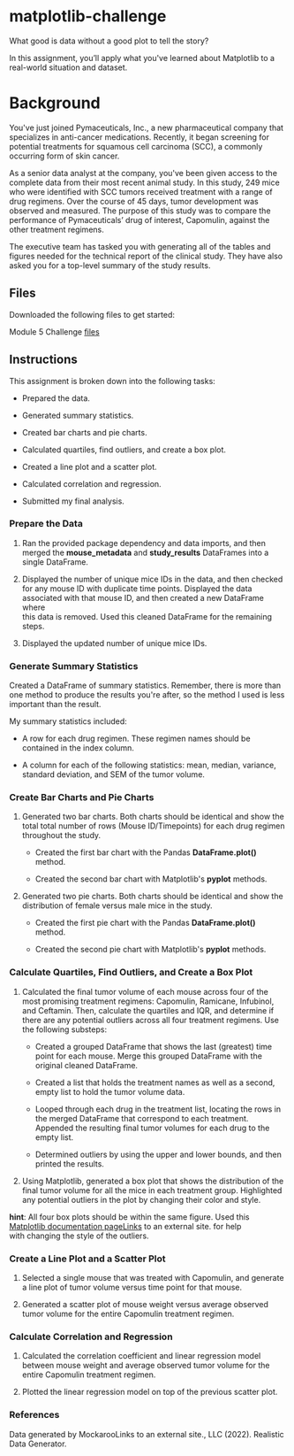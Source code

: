 # matplotlib-challenge


What good is data without a good plot to tell the story?

In this assignment, you’ll apply what you've learned about Matplotlib to a real-world situation and dataset.

# Background # 

You've just joined Pymaceuticals, Inc., a new pharmaceutical company that specializes in anti-cancer medications. Recently, it began screening for potential treatments for squamous cell carcinoma (SCC), a commonly occurring form of skin cancer.

As a senior data analyst at the company, you've been given access to the complete data from their most recent animal study. In this study, 249 mice who were identified with SCC tumors received treatment with a range of drug regimens. Over the course of 45 days, tumor development was observed and measured. The purpose of this study was to compare the performance of Pymaceuticals’ drug of interest, Capomulin, against the other treatment regimens.

The executive team has tasked you with generating all of the tables and figures needed for the technical report of the clinical study. They have also asked you for a top-level summary of the study results.

## Files ##

Downloaded the following files to get started:

Module 5 Challenge [files](https://courses.bootcampspot.com/courses/3819/assignments/56675?module_item_id=999492)


## Instructions ##

This assignment is broken down into the following tasks:

- Prepared the data.

- Generated summary statistics.

- Created bar charts and pie charts.

- Calculated quartiles, find outliers, and create a box plot.

- Created a line plot and a scatter plot.

- Calculated correlation and regression.

- Submitted my final analysis.

### Prepare the Data ###

  1. Ran the provided package dependency and data imports, and then merged the **mouse_metadata** and **study_results** DataFrames into a single DataFrame.

  2. Displayed the number of unique mice IDs in the data, and then checked for any mouse ID with duplicate time points. Displayed the data associated with that mouse ID, and then created a new DataFrame where   
     this data is removed. Used this cleaned DataFrame for the remaining steps.

  3. Displayed the updated number of unique mice IDs.

### Generate Summary Statistics ###

Created a DataFrame of summary statistics. Remember, there is more than one method to produce the results you're after, so the method I used is less important than the result.

My summary statistics included:

- A row for each drug regimen. These regimen names should be contained in the index column.

- A column for each of the following statistics: mean, median, variance, standard deviation, and SEM of the tumor volume.

### Create Bar Charts and Pie Charts ###

 1. Generated two bar charts. Both charts should be identical and show the total total number of rows (Mouse ID/Timepoints) for each drug regimen throughout the study.

    - Created the first bar chart with the Pandas **DataFrame.plot()** method.

     - Created the second bar chart with Matplotlib's **pyplot** methods.

 2. Generated two pie charts. Both charts should be identical and show the distribution of female versus male mice in the study.

     - Created the first pie chart with the Pandas **DataFrame.plot()** method.

     - Created the second pie chart with Matplotlib's **pyplot** methods.

### Calculate Quartiles, Find Outliers, and Create a Box Plot ###

 1. Calculated the final tumor volume of each mouse across four of the most promising treatment regimens: Capomulin, Ramicane, Infubinol, and Ceftamin. Then, calculate the quartiles and IQR, and determine if     
    there are any potential outliers across all four treatment regimens. Use the following substeps:

     - Created a grouped DataFrame that shows the last (greatest) time point for each mouse. Merge this grouped DataFrame with the original cleaned DataFrame.

     - Created a list that holds the treatment names as well as a second, empty list to hold the tumor volume data.

     - Looped through each drug in the treatment list, locating the rows in the merged DataFrame that correspond to each treatment. Appended the resulting final tumor volumes for each drug to the empty list.

     - Determined outliers by using the upper and lower bounds, and then printed the results.

 2. Using Matplotlib, generated a box plot that shows the distribution of the final tumor volume for all the mice in each treatment group. Highlighted any potential outliers in the plot by changing their color 
    and style.

**hint**: All four box plots should be within the same figure. Used this [Matplotlib documentation pageLinks](https://matplotlib.org/stable/gallery/statistics/boxplot_demo.html) to an external site. for help   
          with changing the style of the outliers.

### Create a Line Plot and a Scatter Plot ###

1. Selected a single mouse that was treated with Capomulin, and generate a line plot of tumor volume versus time point for that mouse.

2. Generated a scatter plot of mouse weight versus average observed tumor volume for the entire Capomulin treatment regimen.

### Calculate Correlation and Regression ###

1. Calculated the correlation coefficient and linear regression model between mouse weight and average observed tumor volume for the entire Capomulin treatment regimen.

2. Plotted the linear regression model on top of the previous scatter plot.

   
### References ###
Data generated by MockarooLinks to an external site., LLC (2022). Realistic Data Generator.
